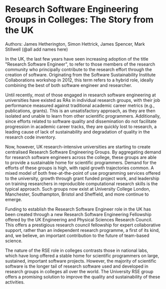 Research Software Engineering Groups in Colleges: The Story from the UK
===============================================================================================

Authors: James Hetherington, Simon Hettrick, James Spencer, Mark Stillwell (@all add names here)

In the UK, the last few years have seen increasing adoption of the title "Research Software Engineer",
to refer to those members of the research community who principally contribute to the research effort
through the creation of software. Originating from the Software Sustainability Institute Collaborations
workshop in 2012, this term refers to a hybrid role, ideally combining the best of both software engineer and
researcher.

Until recently, most of those engaged in research software engineering at universities have existed as RAs in
individual research groups, with their job performance measured against traditional academic career metrics
(e.g., publications, grants). This is an unsatisfactory approach, as they are then isolated and unable to
learn from other scientific programmers. Additionally, since efforts related to software quality and
dissemination do not facilitate progression in academic career tracks, they are quickly lost to research, a
leading cause of lack of sustainability and degradation of quality in the research code inventory.

Now, however, UK research-intensive universities are starting to create centralised Research Software
Engineering Groups. By aggregating demand for research software engineers across the college, these groups are
able to provide a sustainable home for scientific programmers. Demand for the efforts of these groups is high,
with rapid growth trajectories common. A mixed model of both free-at-the-point of use programming services
offered to the university, growth through grant funded project work, and leadership on training researchers in
reproducible computational research skills is the typical approach. Such groups now exist at University College
London, Manchester, Southampton, Bristol and Sheffield, and more continue to emerge. 

Funding to establish the Research Software Engineer role in the UK has been created
through a new Research Software Engineering Fellowship offered by the UK
Engineering and Physical Sciences Research Council. This offers a prestigious research
council fellowship for expert collaborative support, rather than an independent research programme,
a first of its kind, and, we believe, an important contribution to the future of team-based science.

The nature of the RSE role in colleges contrasts those in national labs, which have long offered a
stable home for scientific programmers on large, sustained, important software projects.
However, the majority of scientific software is the longer tail of research software used and
developed in research groups in colleges all over the world. The University RSE group offers a
promising solution to improve the quality and sustainability of these activities.




